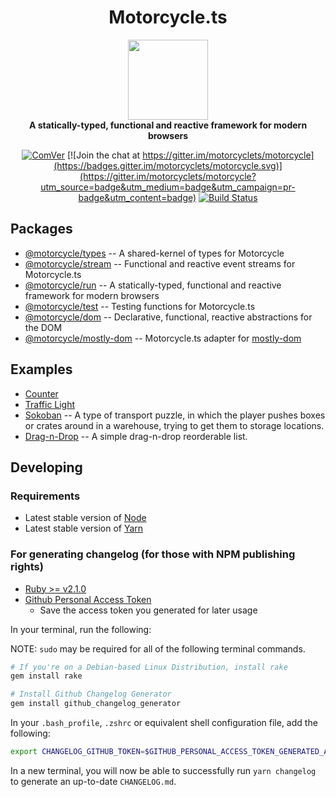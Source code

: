 <h1 align='center'>Motorcycle.ts</h1>

<div align='center'>
  <img src='https://github.com/motorcyclets/motorcycle/raw/master/.assets/logo.png' width='128' />
</div>

<div align='center'>
  <strong>A statically-typed, functional and reactive framework for modern browsers</strong>
</div>

<div align='center'>

[![ComVer](https://img.shields.io/badge/ComVer-compliant-brightgreen.svg)](https://github.com/staltz/comver)
[![Join the chat at https://gitter.im/motorcyclets/motorcycle](https://badges.gitter.im/motorcyclets/motorcycle.svg)](https://gitter.im/motorcyclets/motorcycle?utm_source=badge&utm_medium=badge&utm_campaign=pr-badge&utm_content=badge)
[![Build Status](https://travis-ci.org/motorcyclets/motorcycle.svg?branch=master)](https://travis-ci.org/motorcyclets/motorcycle)

</div>

## Packages

- [@motorcycle/types](./packages/types) -- A shared-kernel of types for Motorcycle
- [@motorcycle/stream](./packages/stream) -- Functional and reactive event streams for Motorcycle.ts
- [@motorcycle/run](./packages/run) -- A statically-typed, functional and reactive framework for modern browsers
- [@motorcycle/test](./packages/test) -- Testing functions for Motorcycle.ts
- [@motorcycle/dom](./packages/dom) -- Declarative, functional, reactive abstractions for the DOM
- [@motorcycle/mostly-dom](./packages/mostly-dom) -- Motorcycle.ts adapter for [mostly-dom](https://github.com/TylorS167/mostly-dom)

## Examples

- [Counter](./examples/counter)
- [Traffic Light](./examples/traffic-light)
- [Sokoban](./examples/sokoban) -- A type of transport puzzle, in which the player pushes boxes or crates around in a warehouse, trying to get them to storage locations.
- [Drag-n-Drop](./examples/drag-n-drop) -- A simple drag-n-drop reorderable list.

## Developing

### Requirements

* Latest stable version of [Node](https://github.com/creationix/nvm)
* Latest stable version of [Yarn](https://yarnpkg.com)

### For generating changelog (for those with NPM publishing rights)

* [Ruby >= v2.1.0](https://www.ruby-lang.org/en/downloads/)
* [Github Personal Access Token](https://github.com/settings/tokens)
  - Save the access token you generated for later usage

In your terminal, run the following:

NOTE: `sudo` may be required for all of the following terminal commands.

```sh
# If you're on a Debian-based Linux Distribution, install rake
gem install rake

# Install Github Changelog Generator
gem install github_changelog_generator
```

In your `.bash_profile`, `.zshrc` or equivalent shell configuration file, add the 
following:

```sh
export CHANGELOG_GITHUB_TOKEN=$GITHUB_PERSONAL_ACCESS_TOKEN_GENERATED_ABOVE
```

In a new terminal, you will now be able to successfully run `yarn changelog`
to generate an up-to-date `CHANGELOG.md`.
